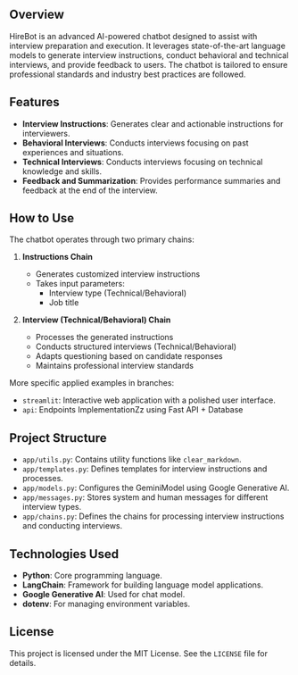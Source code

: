 ## Overview
HireBot is an advanced AI-powered chatbot designed to assist with interview preparation and execution. It leverages state-of-the-art language models to generate interview instructions, conduct behavioral and technical interviews, and provide feedback to users. The chatbot is tailored to ensure professional standards and industry best practices are followed.

## Features
- **Interview Instructions**: Generates clear and actionable instructions for interviewers.
- **Behavioral Interviews**: Conducts interviews focusing on past experiences and situations.
- **Technical Interviews**: Conducts interviews focusing on technical knowledge and skills.
- **Feedback and Summarization**: Provides performance summaries and feedback at the end of the interview.

## How to Use
The chatbot operates through two primary chains:

1. **Instructions Chain**
   - Generates customized interview instructions
   - Takes input parameters:
     - Interview type (Technical/Behavioral)
     - Job title

2. **Interview (Technical/Behavioral) Chain**
   - Processes the generated instructions
   - Conducts structured interviews (Technical/Behavioral)
   - Adapts questioning based on candidate responses
   - Maintains professional interview standards

More specific applied examples in branches:
- `streamlit`: Interactive web application with a polished user interface.
- `api`: Endpoints ImplementationZz using Fast API  + Database

## Project Structure
- `app/utils.py`: Contains utility functions like `clear_markdown`.
- `app/templates.py`: Defines templates for interview instructions and processes.
- `app/models.py`: Configures the GeminiModel using Google Generative AI.
- `app/messages.py`: Stores system and human messages for different interview types.
- `app/chains.py`: Defines the chains for processing interview instructions and conducting interviews.

## Technologies Used
- **Python**: Core programming language.
- **LangChain**: Framework for building language model applications.
- **Google Generative AI**: Used for chat model.
- **dotenv**: For managing environment variables.

## License
This project is licensed under the MIT License. See the `LICENSE` file for details.